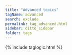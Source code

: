 ```yaml
---
title: "Advanced topics"
tagName: advanced
search: exclude
permalink: tag_advanced.html
sidebar: ditto_sidebar
folder: tags
---
```

{% include taglogic.html %}
